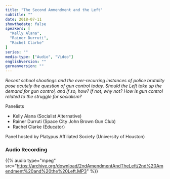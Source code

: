 ```yaml
---
title: "The Second Ammendment and the Left"
subtitle: ""
date: 2018-07-11
showthedate: false
speakers: [
  "Kelly Alana",
  "Rainer Durruti",
  "Rachel Clarke"
]
series: ""
media-type: ["Audio", "Video"]
englishversion: ""
germanversion: ""
---
```


_Recent school shootings and the ever-recurring instances of police brutality pose acutely the question of gun control today. Should the Left take up the demand for gun control, and if so, how? If not, why not? How is gun control related to the struggle for socialism?_

Panelists

* Kelly Alana (Socialist Alternative)
* Rainer Durruti (Space City John Brown Gun Club)
* Rachel Clarke (Educator)

Panel hosted by Platypus Affiliated Society (University of Houston)

### Audio Recording


{{% audio type="mpeg" src="https://archive.org/download/2ndAmendmentAndTheLeft/2nd%20Amendment%20and%20the%20Left.MP3" %}}
